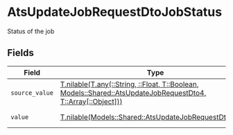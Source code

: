 # AtsUpdateJobRequestDtoJobStatus

Status of the job


## Fields

| Field                                                                                                                                                                    | Type                                                                                                                                                                     | Required                                                                                                                                                                 | Description                                                                                                                                                              | Example                                                                                                                                                                  |
| ------------------------------------------------------------------------------------------------------------------------------------------------------------------------ | ------------------------------------------------------------------------------------------------------------------------------------------------------------------------ | ------------------------------------------------------------------------------------------------------------------------------------------------------------------------ | ------------------------------------------------------------------------------------------------------------------------------------------------------------------------ | ------------------------------------------------------------------------------------------------------------------------------------------------------------------------ |
| `source_value`                                                                                                                                                           | [T.nilable(T.any(::String, ::Float, T::Boolean, Models::Shared::AtsUpdateJobRequestDto4, T::Array[::Object]))](../../models/shared/atsupdatejobrequestdtosourcevalue.md) | :heavy_minus_sign:                                                                                                                                                       | The source value of the job status.                                                                                                                                      | Published                                                                                                                                                                |
| `value`                                                                                                                                                                  | [T.nilable(Models::Shared::AtsUpdateJobRequestDtoValue)](../../models/shared/atsupdatejobrequestdtovalue.md)                                                             | :heavy_minus_sign:                                                                                                                                                       | The status of the job.                                                                                                                                                   | published                                                                                                                                                                |